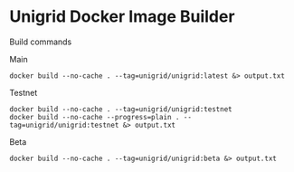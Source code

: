 # Unigrid Docker Image Builder

Build commands

Main

```
docker build --no-cache . --tag=unigrid/unigrid:latest &> output.txt
```

Testnet

```
docker build --no-cache . --tag=unigrid/unigrid:testnet
docker build --no-cache --progress=plain . --tag=unigrid/unigrid:testnet &> output.txt
```

Beta

```
docker build --no-cache . --tag=unigrid/unigrid:beta &> output.txt
```


